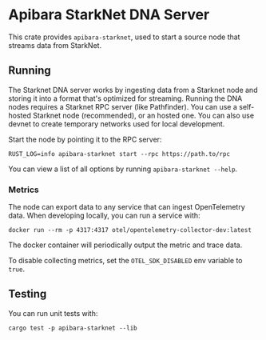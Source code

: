 # Apibara StarkNet DNA Server

This crate provides `apibara-starknet`, used to start a source node that
streams data from StarkNet.


## Running

The Starknet DNA server works by ingesting data from a Starknet node and
storing it into a format that's optimized for streaming. Running the DNA
nodes requires a Starknet RPC server (like Pathfinder).
You can use a self-hosted Starknet node (recommended), or an hosted one.
You can also use devnet to create temporary networks used for local development.

Start the node by pointing it to the RPC server:

```
RUST_LOG=info apibara-starknet start --rpc https://path.to/rpc
```

You can view a list of all options by running `apibara-starknet --help`.

### Metrics

The node can export data to any service that can ingest OpenTelemetry data.
When developing locally, you can run a service with:

```
docker run --rm -p 4317:4317 otel/opentelemetry-collector-dev:latest
```

The docker container will periodically output the metric and trace data.

To disable collecting metrics, set the `OTEL_SDK_DISABLED` env variable to `true`.

## Testing

You can run unit tests with:

```
cargo test -p apibara-starknet --lib
```

